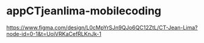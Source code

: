 # appCTjeanlima-mobilecoding

https://www.figma.com/design/L0cMpYrSJn9QJo6QC12ZtL/CT-Jean-Lima?node-id=0-1&t=UoiVRKaCefRLKnJk-1
